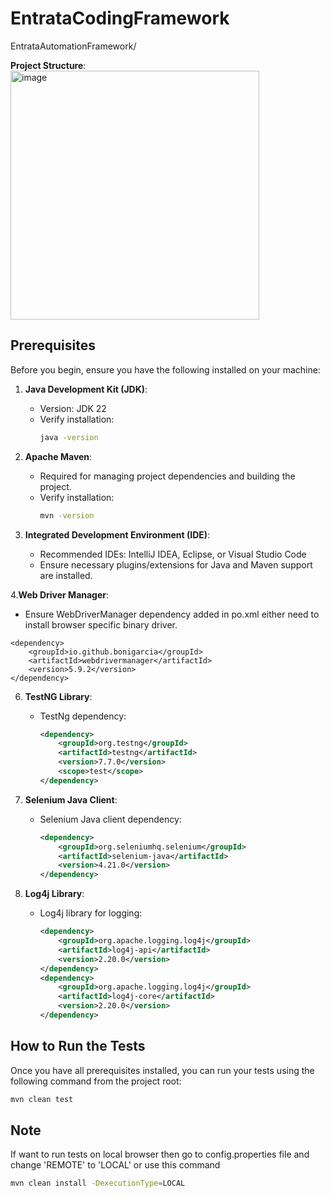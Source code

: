 # EntrataCodingFramework
EntrataAutomationFramework/

 **Project Structure**:
<img width="398" alt="image" src="https://github.com/user-attachments/assets/02d1744c-ecdd-4fca-9552-f6a2485073e2">


## Prerequisites

Before you begin, ensure you have the following installed on your machine:

1. **Java Development Kit (JDK)**:
   - Version: JDK 22
   - Verify installation:
     ```bash
     java -version
     ```

2. **Apache Maven**:
   - Required for managing project dependencies and building the project.
   - Verify installation:
     ```bash
     mvn -version
     ```

3. **Integrated Development Environment (IDE)**:
   - Recommended IDEs: IntelliJ IDEA, Eclipse, or Visual Studio Code
   - Ensure necessary plugins/extensions for Java and Maven support are installed.

4.**Web Driver Manager**:
   - Ensure WebDriverManager dependency added in po.xml either need to install browser specific binary driver.
   <!-- https://mvnrepository.com/artifact/io.github.bonigarcia/webdrivermanager -->
    <dependency>
        <groupId>io.github.bonigarcia</groupId>
        <artifactId>webdrivermanager</artifactId>
        <version>5.9.2</version>
    </dependency>

6. **TestNG Library**:
   - TestNg dependency:
     ```xml
     <dependency>
         <groupId>org.testng</groupId>
         <artifactId>testng</artifactId>
         <version>7.7.0</version>
         <scope>test</scope>
     </dependency>
     ```

7. **Selenium Java Client**:
   - Selenium Java client dependency:
     ```xml
     <dependency>
         <groupId>org.seleniumhq.selenium</groupId>
         <artifactId>selenium-java</artifactId>
         <version>4.21.0</version>
     </dependency>
     ```

8. **Log4j Library**:
   - Log4j library for logging:
     ```xml
     <dependency>
         <groupId>org.apache.logging.log4j</groupId>
         <artifactId>log4j-api</artifactId>
         <version>2.20.0</version>
     </dependency>
     <dependency>
         <groupId>org.apache.logging.log4j</groupId>
         <artifactId>log4j-core</artifactId>
         <version>2.20.0</version>
     </dependency>
     ```

## How to Run the Tests
Once you have all prerequisites installed, you can run your tests using the following command from the project root:

```bash
mvn clean test
```

## Note
If want to run tests on local browser then go to config.properties file and change 'REMOTE' to 'LOCAL' or use this command 

```bash
mvn clean install -DexecutionType=LOCAL

